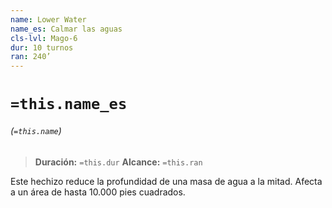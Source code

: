 ```yaml
---
name: Lower Water
name_es: Calmar las aguas
cls-lvl: Mago-6
dur: 10 turnos
ran: 240’
---
```

# `=this.name_es`
###### (`=this.name`)

>**Duración:** `=this.dur`
>**Alcance:** `=this.ran`

Este hechizo reduce la profundidad de una masa de agua a la mitad. Afecta a un área de hasta 10.000 pies cuadrados.